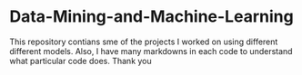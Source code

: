 # Data-Mining-and-Machine-Learning
This repository contians sme of the projects I worked on using different different models. Also, I have many markdowns in each code to understand what particular code does. Thank you
